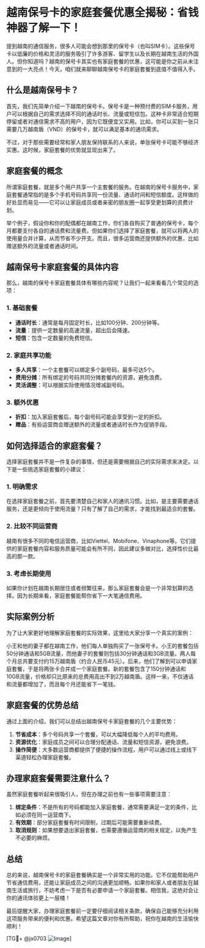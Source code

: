 # 越南保号卡的家庭套餐优惠全揭秘：省钱神器了解一下！

提到越南的通信服务，很多人可能会想到那里的保号卡（也叫SIM卡）。这些保号卡以低廉的价格和灵活的服务吸引了许多游客、留学生以及长期在越南生活的外国人。但你知道吗？越南的保号卡其实也有家庭套餐的优惠，这可能是你之前从未注意到的一大亮点！今天，咱们就来聊聊越南保号卡的家庭套餐到底值不值得入手。

## 什么是越南保号卡？

首先，我们先简单介绍一下越南的保号卡。保号卡是一种预付费的SIM卡服务，用户可以根据自己的需求选择不同的通话时长、流量或短信包。这种卡非常适合短期停留或者对通信需求不高的用户，因为它既便宜又实用。比如，你可以买到一张只需要几万越南盾（VND）的保号卡，就可以满足基本的通讯需求。

不过，对于那些需要经常和家人朋友保持联系的人来说，单张保号卡可能不够经济实惠。这时候，家庭套餐的优势就显现出来了。

## 家庭套餐的概念

所谓家庭套餐，就是多个用户共享一个主套餐的服务。在越南的保号卡服务中，家庭套餐通常指的是多个手机号码共享同一份流量、通话时间和短信额度。这样做的好处显而易见——它可以让家庭成员或者亲密的朋友圈一起享受更划算的资费计划。

举个例子，假设你和你的配偶都在越南工作，你们各自购买了普通的保号卡，每个月都要支付各自的通话费和流量费。但如果你们选择了家庭套餐，就可以将两人的使用量合并计算，从而节省不少开支。而且，很多运营商还提供额外的优惠，比如赠送额外的流量或者通话时间。

## 越南保号卡家庭套餐的具体内容

那么，越南的保号卡家庭套餐具体有哪些内容呢？让我们一起来看看几个常见的选项：

### 1. **基础套餐**
   - **通话时长**：通常是每月固定时长，比如100分钟、200分钟等。
   - **流量**：提供一定数量的高速流量，超出后会降速。
   - **短信**：包含一定数量的免费短信。

### 2. **家庭共享功能**
   - **多人共享**：一个主套餐可以绑定多个副号码，最多可达5个。
   - **费用分摊**：所有绑定的号码共同分摊套餐内的资源，避免浪费。
   - **灵活调整**：可以根据实际使用情况增减副号码。

### 3. **额外优惠**
   - **折扣**：加入家庭套餐后，每个副号码可能会享受到一定的折扣。
   - **赠品**：有些运营商会赠送额外的流量或者通话时长作为促销手段。

## 如何选择适合的家庭套餐？

选择家庭套餐并不是一件复杂的事情，但还是需要根据自己的实际需求来决定。以下是一些挑选家庭套餐的小建议：

### 1. **明确需求**
   在选择家庭套餐之前，首先要清楚自己和家人的通讯习惯。比如，是主要需要通话服务，还是更倾向于使用流量？只有了解了自己的需求，才能找到最适合的套餐。

### 2. **比较不同运营商**
   越南有很多不同的电信运营商，比如Viettel、Mobifone、Vinaphone等。它们提供的家庭套餐内容和服务质量可能会有所不同，因此建议多做对比，选择性价比最高的那一款。

### 3. **考虑长期使用**
   如果你计划在越南长期居住或者频繁往来，那么家庭套餐会是一个非常划算的选择。因为长期来看，家庭套餐能帮你省下一大笔通信费用。

## 实际案例分析

为了让大家更好地理解家庭套餐的实际效果，这里给大家分享一个真实的案例：

小王和他的妻子都在越南工作，他们每人单独购买了一张保号卡。小王的套餐包括50分钟通话和5GB流量，而他妻子的套餐则包括30分钟通话和3GB流量。两人每个月总共要支付约15万越南盾（约合人民币45元）。后来，他们了解到可以申请家庭套餐，于是将两张卡合并成一个家庭套餐。新的套餐包含了150分钟通话和10GB流量，价格却只比原来的总费用高出不到2万越南盾。这样一来，不仅通话和流量都增加了，而且每个月还能省下一笔钱。

## 家庭套餐的优势总结

通过上面的介绍，我们可以总结出越南保号卡家庭套餐的几个主要优势：

1. **节省成本**：多个号码共享一个套餐，可以大幅降低每个人的平均费用。
2. **资源优化**：家庭成员之间可以合理分配通话、流量和短信资源，避免浪费。
3. **操作简便**：大多数运营商都提供了便捷的操作流程，用户可以通过线上或线下渠道轻松办理家庭套餐。

## 办理家庭套餐需要注意什么？

虽然家庭套餐听起来很吸引人，但在办理之前也有一些事项需要注意：

1. **绑定条件**：不是所有的号码都能加入家庭套餐，通常需要满足一定的条件，比如必须在同一运营商下。
2. **有效期**：部分家庭套餐有时间限制，过期后可能需要重新续费。
3. **取消规则**：如果想要退出家庭套餐，也需要遵循运营商的相关规定，以免产生不必要的麻烦。

## 总结

总的来说，越南保号卡的家庭套餐确实是一个非常实用的功能。它不仅能帮助用户节省通信费用，还能让家庭成员之间的沟通更加顺畅。如果你和家人或者朋友在越南生活或旅行，不妨考虑一下是否有必要申请一个家庭套餐。相信我，这绝对会让你的通讯体验更上一层楼！

最后提醒大家，办理家庭套餐前一定要仔细阅读相关条款，确保自己能够充分利用这项服务带来的便利和优惠。希望这篇文章对你有所帮助，祝你在越南的生活愉快顺利！

[TG💪+ @jx0703 ![Image](https://github.com/user-attachments/assets/dbca1d08-cadb-493c-b0ec-ad6f7a83f270)]